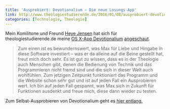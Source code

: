```yaml
---
title: 'Ausprobiert: Devotionalium – Die neue Losungs-App'
link: http://www.theologiestudierende.de/2016/01/08/ausprobiert-devotionalium/
categories: [Technologie, Theologie]
---
```


Mein Komilitone und Freund [Heye Jensen](https://twitter.com/heyeje) hat sich für theologiestudierende.de meine [OS X-App Devotionalium](http://www.moehrenzahn.de/Devotionalium-Die-moderne-Andachts-App-fuer-Mac-OS-X/) [angeschaut](http://www.theologiestudierende.de/2016/01/08/ausprobiert-devotionalium/).

> Zum einen ist es bewundernswert, was Max für Liebe und Hingabe in diese Software investiert – was er da alleine auf die Beine gestellt hat, freut mich doch sehr. Es ist gut zu wissen, dass es in der Theologie auch Menschen gibt, denen die Bedienung von Technik und das Programmieren nicht fremd sind und die sich in dieser Welt auch wohlfühlen. Zum jetzigen Zeitpunkt funktioniert das Programm und die Website schon sehr gut und ist auf jeden Fall ein Ausprobieren wert. Ich bin auf jeden Fall gespannt, was Max sich in Zukunft für Funktionen ausdenkt und freue mich, diese dann wieder zu testen.

Zum Selbst-Ausprobieren von Devotionalium geht es [hier entlang.](http://devotionalium.moehrenzahn.de/mac/)